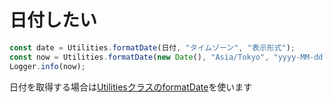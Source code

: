 # 日付したい

```js
const date = Utilities.formatDate(日付, "タイムゾーン", "表示形式");
const now = Utilities.formatDate(new Date(), "Asia/Tokyo", "yyyy-MM-dd HH:mm:DD");
Logger.info(now);
```

日付を取得する場合は[UtilitiesクラスのformatDate](https://developers.google.com/apps-script/reference/utilities/utilities#formatdatedate,-timezone,-format)を使います
